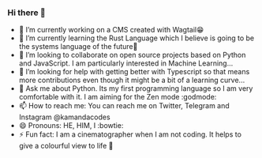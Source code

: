### Hi there 👋

<!--
**kamandacodes/kamandacodes** is a ✨ _special_ ✨ repository because its `README.md` (this file) appears on your GitHub profile.

Here are some ideas to get you started:


-->
- 🔭 I’m currently working on a CMS created with Wagtail:grin:
- 🌱 I’m currently learning the Rust Language which I believe is going to be the systems language of the future:sunrise:
- 👯 I’m looking to collaborate on open source projects based on Python and JavaScript. I am particularly interested in Machine Learning...
- 🤔 I’m looking for help with getting better with Typescript so that means more contributions even though it might be a bit of a learning curve...
- 💬 Ask me about Python. Its my first programming language so I am very comfortable with it. I am aiming for the Zen mode :godmode:
- 📫 How to reach me: You can reach me on Twitter, Telegram and Instagram @kamandacodes
- 😄 Pronouns: HE, HIM, I :bowtie:
- ⚡ Fun fact: I am a cinematographer when I am not coding. It helps to give a colourful view to life :purple_heart:
